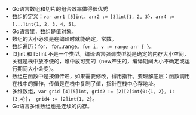 * Go语言数组和切片的组合效率做得很优秀
* 数组的定义：` var arr1 [5]int `，` arr2 := [3]int{1, 2, 3} `，` arr4 := [...]int{1, 2, 3, 4, 5] `。
* Go语言里，数组是值对象。
* 数组的大小必须是在编译时就能确定，常数。
* 数组遍历：for， for...range。` for i, v := range arr { } `。
* [3]int 和 [5]int 不是一个类型。编译语言强调类型就是确定的内存大小空间，关键是栈中放不便的，堆中放可变的（new产生的，编译期间大小不确定或运行期间大小会变）。
* 数组在函数中是按值传递，如果需要修改，得用指针。要理解底层：函数调用在栈中的操作，传值是在栈中复制了值，指针在栈中心存地址。
* 多维数组，` var grid [4][5]int `，` grid2 := [2][2]int{0:{1, 2}, 1:{3,4}} `，` grid4 := [2]int{1, 2}`。
* Go语言多维数组也是连续的内存。